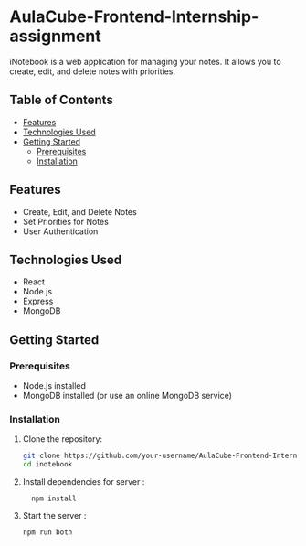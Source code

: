 # AulaCube-Frontend-Internship-assignment

iNotebook is a web application for managing your notes. It allows you to create, edit, and delete notes with priorities.

## Table of Contents

- [Features](#features)
- [Technologies Used](#technologies-used)
- [Getting Started](#getting-started)
  - [Prerequisites](#prerequisites)
  - [Installation](#installation)

## Features

- Create, Edit, and Delete Notes
- Set Priorities for Notes
- User Authentication 

## Technologies Used

- React
- Node.js
- Express
- MongoDB 

## Getting Started

### Prerequisites

- Node.js installed
- MongoDB installed (or use an online MongoDB service)

### Installation

1. Clone the repository:

   ```bash
   git clone https://github.com/your-username/AulaCube-Frontend-Internship-assignment.git
   cd inotebook

2. Install dependencies for server :
    ```cd backend
      npm install
3. Start the server :
    ````
    npm run both
